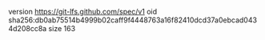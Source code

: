 version https://git-lfs.github.com/spec/v1
oid sha256:db0ab75514b4999b02caff9f4448763a16f82410dcd37a0ebcad0434d208cc8a
size 163
